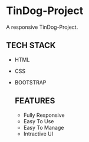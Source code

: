 # TinDog-Project
A responsive TinDog-Project.

## TECH STACK

- HTML
- CSS
- BOOTSTRAP

  ## FEATURES

  - Fully Responsive
  - Easy To Use
  - Easy To Manage
  - Intractive UI
